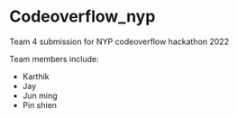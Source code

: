 # Codeoverflow_nyp
Team 4 submission for NYP codeoverflow hackathon 2022

Team members include: 
 - Karthik
 - Jay 
 - Jun ming 
 - Pin shien 
